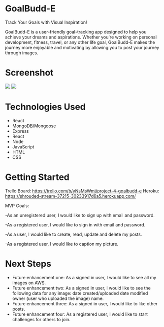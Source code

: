 # GoalBudd-E

Track Your Goals with Visual Inspiration!

GoalBudd-E is a user-friendly goal-tracking app designed to help you achieve your dreams and aspirations. Whether you're working on personal development, fitness, travel, or any other life goal, GoalBudd-E makes the journey more enjoyable and motivating by allowing you to post your journey through images.



# Screenshot

<img src="url to your image on imgur">
<img src="url to your image on imgur">

# Technologies Used

- React
- MongoDB/Mongoose
- Express
- React
- Node
- JavaScript
- HTML
- CSS
  

# Getting Started

Trello Board: https://trello.com/b/yNsMsWmj/project-4-goalbudd-e
Heroku: https://shrouded-stream-37215-30233917d6a5.herokuapp.com/

MVP Goals:

-As an unregistered user, I would like to sign up with email and password.

-As a registered user, I would like to sign in with email and password.

-As a user, I would like to create, read, update and delete my posts.

-As a registered user, I would like to caption my picture.

# Next Steps

- Future enhancement one: As a signed in user, I would like to see all my images on AWS.
- Future enhancement two: As a signed in user, I would like to see the following data for any image: date created/uploaded date modified owner (user who uploaded the image) name.
- Future enhancement three: As a signed in user, I would like to like other posts.
- Future enhancement four: As a registered user, I would like to start challenges for others to join.
